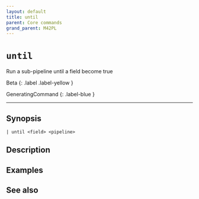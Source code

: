 ```yaml
---
layout: default
title: until
parent: Core commands
grand_parent: M42PL
---
```


# `until`

Run a sub-pipeline until a field become true

Beta
{: .label .label-yellow }

GeneratingCommand
{: .label-blue }

---



## Synopsis

```shell
| until <field> <pipeline>
```


## Description

## Examples

## See also

